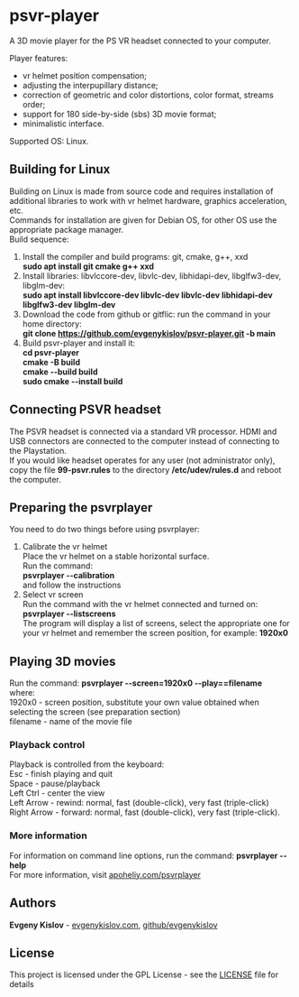 # psvr-player
A 3D movie player for the PS VR headset connected to your computer.

Player features:  
- vr helmet position compensation;  
- adjusting the interpupillary distance;  
- correction of geometric and color distortions, color format, streams order;  
- support for 180 side-by-side (sbs) 3D movie format;
- minimalistic interface.
  
Supported OS: Linux.  

## Building for Linux  
  
Building on Linux is made from source code and requires installation of additional libraries to work with vr helmet hardware, graphics acceleration, etc.  
Commands for installation are given for Debian OS, for other OS use the appropriate package manager.  
Build sequence:  
1. Install the compiler and build programs: git, cmake, g++, xxd  
**sudo apt install git cmake g++ xxd**  
2. Install libraries: libvlccore-dev, libvlc-dev, libhidapi-dev, libglfw3-dev, libglm-dev:  
**sudo apt install libvlccore-dev libvlc-dev libvlc-dev libhidapi-dev libglfw3-dev libglm-dev**  
3. Download the code from github or gitflic: run the command in your home directory:  
**git clone https://github.com/evgenykislov/psvr-player.git -b main**  
3. Build psvr-player and install it:  
**cd psvr-player**  
**cmake -B build**  
**cmake --build build**  
**sudo cmake --install build**  
  
## Connecting PSVR headset  
The PSVR headset is connected via a standard VR processor. HDMI and USB connectors are connected to the computer instead of connecting to the Playstation.  
If you would like headset operates for any user (not administrator only), copy the file **99-psvr.rules** to the directory **/etc/udev/rules.d** and reboot the computer. 
  
## Preparing the psvrplayer  
You need to do two things before using psvrplayer:  
1. Calibrate the vr helmet  
Place the vr helmet on a stable horizontal surface.  
Run the command:  
**psvrplayer --calibration**  
and follow the instructions  
2. Select vr screen  
Run the command with the vr helmet connected and turned on:  
**psvrplayer --listscreens**  
The program will display a list of screens, select the appropriate one for your vr helmet and remember the screen position, for example: **1920x0**  
  
## Playing 3D movies  
  
Run the command:
**psvrplayer --screen=1920x0 --play==filename**  
where:  
1920x0 - screen position, substitute your own value obtained when selecting the screen (see preparation section)  
filename - name of the movie file  

### Playback control  
Playback is controlled from the keyboard:  
Esc - finish playing and quit  
Space - pause/playback  
Left Ctrl - center the view  
Left Arrow - rewind: normal, fast (double-click), very fast (triple-click)  
Right Arrow - forward: normal, fast (double-click), very fast (triple-click).  

### More information
For information on command line options, run the command:
**psvrplayer --help**  
For more information, visit [apoheliy.com/psvrplayer](https://apoheliy.com/psvrplayer/)  
  
## Authors  
  
**Evgeny Kislov** - [evgenykislov.com](https://evgenykislov.com), [github/evgenykislov](https://github.com/evgenykislov)  
  
## License  
  
This project is licensed under the GPL License - see the [LICENSE](LICENSE) file for details  
  